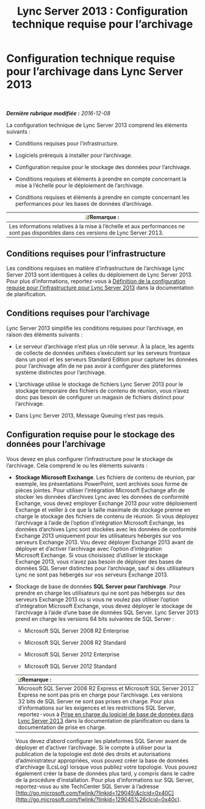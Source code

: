 ﻿---
title: 'Lync Server 2013 : Configuration technique requise pour l’archivage'
TOCTitle: Configuration technique requise pour l’archivage
ms:assetid: 896d60e2-be4b-462d-8357-4cd307ab7304
ms:mtpsurl: https://technet.microsoft.com/fr-fr/library/JJ205059(v=OCS.15)
ms:contentKeyID: 49297984
ms.date: 12/10/2016
mtps_version: v=OCS.15
ms.translationtype: HT
---

# Configuration technique requise pour l’archivage dans Lync Server 2013

 

_**Dernière rubrique modifiée :** 2016-12-08_

La configuration technique de Lync Server 2013 comprend les éléments suivants :

  - Conditions requises pour l’infrastructure.

  - Logiciels prérequis à installer pour l’archivage.

  - Configuration requise pour le stockage des données pour l’archivage.

  - Conditions requises et éléments à prendre en compte concernant la mise à l’échelle pour le déploiement de l’archivage.

  - Conditions requises et éléments à prendre en compte concernant les performances pour les bases de données d’archivage.

<table>
<thead>
<tr class="header">
<th><img src="images/Gg398920.note(OCS.15).gif" title="note" alt="note" />Remarque :</th>
</tr>
</thead>
<tbody>
<tr class="odd">
<td>Les informations relatives à la mise à l’échelle et aux performances ne sont pas disponibles dans ces versions de Lync Server 2013.</td>
</tr>
</tbody>
</table>


## Conditions requises pour l’infrastructure

Les conditions requises en matière d’infrastructure de l’archivage Lync Server 2013 sont identiques à celles du déploiement de Lync Server 2013. Pour plus d’informations, reportez-vous à [Définition de la configuration requise pour l’infrastructure pour Lync Server 2013](lync-server-2013-determining-your-infrastructure-requirements.md) dans la documentation de planification.

## Conditions requises pour l’archivage

Lync Server 2013 simplifie les conditions requises pour l’archivage, en raison des éléments suivants :

  - Le serveur d’archivage n’est plus un rôle serveur. À la place, les agents de collecte de données unifiées s’exécutent sur les serveurs frontaux dans un pool et les serveurs Standard Edition pour capturer les données pour l’archivage afin de ne pas avoir à configurer des plateformes système distinctes pour l’archivage.

  - L’archivage utilise le stockage de fichiers Lync Server 2013 pour le stockage temporaire des fichiers de contenu de réunion, vous n’avez donc pas besoin de configurer un magasin de fichiers distinct pour l’archivage.

  - Dans Lync Server 2013, Message Queuing n’est pas requis.

## Configuration requise pour le stockage des données pour l’archivage

Vous devez en plus configurer l’infrastructure pour le stockage de l’archivage. Cela comprend le ou les éléments suivants :

  - **Stockage Microsoft Exchange**. Les fichiers de contenu de réunion, par exemple, les présentations PowerPoint, sont archivés sous forme de pièces jointes. Pour utiliser l’intégration Microsoft Exchange afin de stocker les données d’archives Lync avec les données de conformité Exchange, vous devez employer Exchange 2013 pour votre déploiement Exchange et veiller à ce que la taille maximale de stockage prenne en charge le stockage des fichiers de contenu de réunion. Si vous déployez l’archivage à l’aide de l’option d’intégration Microsoft Exchange, les données d’archives Lync sont stockées avec les données de conformité Exchange 2013 uniquement pour les utilisateurs hébergés sur vos serveurs Exchange 2013. Vou devez déployer Exchange 2013 avant de déployer et d’activer l’archivage avec l’option d’intégration Microsoft Exchange. Si vous choisissez d’utiliser le stockage Exchange 2013, vous n’avez pas besoin de déployer des bases de données SQL Server distinctes pour l’archivage, sauf si des utilisateurs Lync ne sont pas hébergés sur vos serveurs Exchange 2013.

  - Stockage de base de données **SQL Server pour l’archivage**. Pour prendre en charge les utilisateurs qui ne sont pas hébergés sur des serveurs Exchange 2013 ou si vous ne voulez pas utiliser l’option d’intégration Microsoft Exchange, vous devez déployer le stockage de l’archivage à l’aide d’une base de données SQL Server. Lync Server 2013 prend en charge les versions 64 bits suivantes de SQL Server :
    
      - Microsoft SQL Server 2008 R2 Enterprise
    
      - Microsoft SQL Server 2008 R2 Standard
    
      - Microsoft SQL Server 2012 Enterprise
    
      - Microsoft SQL Server 2012 Standard
    
    <table>
    <thead>
    <tr class="header">
    <th><img src="images/Gg398920.note(OCS.15).gif" title="note" alt="note" />Remarque :</th>
    </tr>
    </thead>
    <tbody>
    <tr class="odd">
    <td>Microsoft SQL Server 2008 R2 Express et Microsoft SQL Server 2012 Express ne sont pas pris en charge pour l’archivage. Les versions 32 bits de SQL Server ne sont pas prises en charge. Pour plus d’informations sur les exigences et les restrictions SQL Server, reportez-vous à <a href="lync-server-2013-database-software-support.md">Prise en charge du logiciel de base de données dans Lync Server 2013</a> dans la documentation de planification ou dans la documentation de prise en charge.</td>
    </tr>
    </tbody>
    </table>
    
    Vous devez d’abord configurer les plateformes SQL Server avant de déployer et d’activer l’archivage. Si le compte à utiliser pour la publication de la topologie est doté des droits et autorisations d’administrateur appropriées, vous pouvez créer la base de données d’archivage (LcsLog) lorsque vous publiez votre topologie. Vous pouvez également créer la base de données plus tard, y compris dans le cadre de la procédure d’installation. Pour plus d’informations sur SQL Server, reportez-vous au site TechCenter SQL Server à l’adresse [http://go.microsoft.com/fwlink/?linkid=129045\&clcid=0x40C](http://go.microsoft.com/fwlink/?linkid=129045%26clcid=0x40c).

